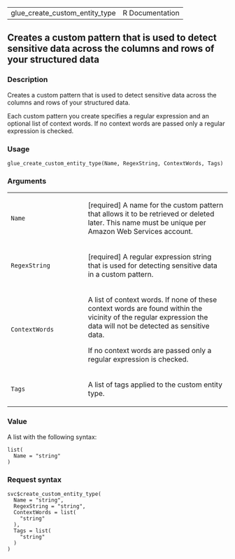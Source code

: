 <table style="width: 100%;">
<tbody>
<tr class="odd">
<td>glue_create_custom_entity_type</td>
<td style="text-align: right;">R Documentation</td>
</tr>
</tbody>
</table>

## Creates a custom pattern that is used to detect sensitive data across the columns and rows of your structured data

### Description

Creates a custom pattern that is used to detect sensitive data across
the columns and rows of your structured data.

Each custom pattern you create specifies a regular expression and an
optional list of context words. If no context words are passed only a
regular expression is checked.

### Usage

    glue_create_custom_entity_type(Name, RegexString, ContextWords, Tags)

### Arguments

<table>
<colgroup>
<col style="width: 35%" />
<col style="width: 65%" />
</colgroup>
<tbody>
<tr class="odd">
<td><code id="glue_create_custom_entity_type_:_Name">Name</code></td>
<td><p>[required] A name for the custom pattern that allows it to be
retrieved or deleted later. This name must be unique per Amazon Web
Services account.</p></td>
</tr>
<tr class="even">
<td><code
id="glue_create_custom_entity_type_:_RegexString">RegexString</code></td>
<td><p>[required] A regular expression string that is used for detecting
sensitive data in a custom pattern.</p></td>
</tr>
<tr class="odd">
<td><code
id="glue_create_custom_entity_type_:_ContextWords">ContextWords</code></td>
<td><p>A list of context words. If none of these context words are found
within the vicinity of the regular expression the data will not be
detected as sensitive data.</p>
<p>If no context words are passed only a regular expression is
checked.</p></td>
</tr>
<tr class="even">
<td><code id="glue_create_custom_entity_type_:_Tags">Tags</code></td>
<td><p>A list of tags applied to the custom entity type.</p></td>
</tr>
</tbody>
</table>

### Value

A list with the following syntax:

    list(
      Name = "string"
    )

### Request syntax

    svc$create_custom_entity_type(
      Name = "string",
      RegexString = "string",
      ContextWords = list(
        "string"
      ),
      Tags = list(
        "string"
      )
    )
